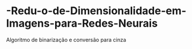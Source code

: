 # -Redu-o-de-Dimensionalidade-em-Imagens-para-Redes-Neurais
Algoritmo de binarização e conversão para cinza
